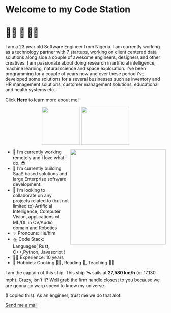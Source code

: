 # Welcome to my **Code Station** 

# 👨‍🚀 🚀 👨‍💻

I am a 23 year old Software Engineer from Nigeria. I am currently working as a technology partner with 7 startups, working on client centered data solutions along side a couple of awesome engineers, designers and other creatives. I am passionate about doing research in artificial intelligence, machine learning, natural science and space exploration. I've been programming for a couple of years now and over these period i've developed some solutions for a several businesses such as inventory and HR management solutions, customer management solutions, educational and health systems etc.

Click <b> <a href="http://marv.boltcliq.com">Here</a></b> to learn more about me!

<p align="center">  
  <img align="middle" src="https://media.giphy.com/media/26uf9QPzzlKPvQG5O/giphy.gif" width="120" height="120" />
  <img align="middle" src="https://media.giphy.com/media/USt6UttIL6e8hsK5Q7/giphy.gif" width="150" height="120" /> 
</p> </summary>  

<p align="center">
  <img align="right" src="https://media.giphy.com/media/j2NDJZct5aXPzQItQ9/giphy.gif" width="300" height="300" />
</p>


- 🌌 I’m currently working remotely and i love what i do. 😍
- 🔭 I’m currently building SaaS based solutions and large Enterprise sofrware development.
- 👯 I’m looking to collaborate on any projects related to (but not limited to) Artificial Intelligence, Computer Vision, applications of ML/DL in CV/Audio domain and Robotics
- ✨ Pronouns: He/him
- 🛸 Code Stack: Languages( Rust, C++,Python, Javascript )
- 👷‍♂️ Experience: 10 years
- 🎼 Hobbies: Cooking 👨‍🍳, Reading 📖, Teaching 👨‍🏫


I am the captain of this ship. This ship 🛰️ sails at __27,580 km/h__ (or 17,130 mph). Crazy, isn't it? Well grab the firm handle closest to you because we are gonna go warp speed to know my universe. 

(I copied this). As an engineer, trust me we do that alot.


[Send me a mail](mailto:solomonmarvel@hotmail.com?subject=[GitHub])
